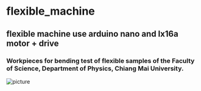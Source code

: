 # flexible_machine

## flexible machine use arduino nano and lx16a motor + drive
### Workpieces for bending test of flexible samples of the Faculty of Science, Department of Physics, Chiang Mai University.

![picture](IMG_6953.jpg)

